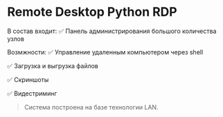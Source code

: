 # Remote Desktop Python RDP

В состав входит: 
:white_check_mark: Панель администрирования большого количества узлов

Возмжности:
:white_check_mark: Управление удаленным компьютером через shell

:white_check_mark: Загрузка и выгрузка файлов

:white_check_mark: Скриншоты

:white_check_mark: Видестриминг

> Система построена на базе технологии LAN.

